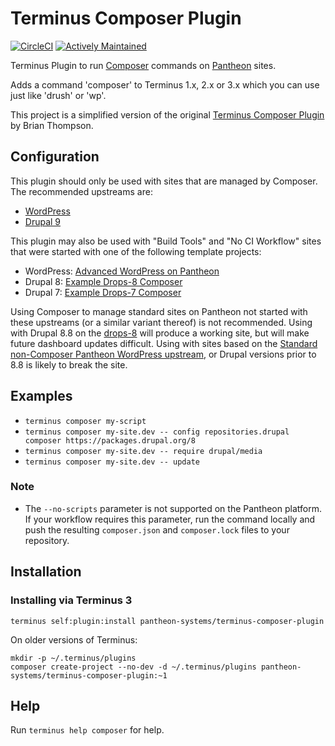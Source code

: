 # Terminus Composer Plugin

[![CircleCI](https://circleci.com/gh/pantheon-systems/terminus-composer-plugin.svg?style=shield)](https://circleci.com/gh/pantheon-systems/terminus-composer-plugin)
[![Actively Maintained](https://img.shields.io/badge/Pantheon-Actively_Maintained-yellow?logo=pantheon&color=FFDC28)](https://pantheon.io/docs/oss-support-levels#actively-maintained)


Terminus Plugin to run [Composer](https://getcomposer.org/) commands on [Pantheon](https://www.pantheon.io) sites.

Adds a command 'composer' to Terminus 1.x, 2.x or 3.x which you can use just like 'drush' or 'wp'.

This project is a simplified version of the original [Terminus Composer Plugin](https://github.com/rvtraveller/terminus-composer) by Brian Thompson.

## Configuration

This plugin should only be used with sites that are managed by Composer. The recommended upstreams are:

- [WordPress](https://github.com/pantheon-upstreams/wordpress-project)
- [Drupal 9](https://github.com/pantheon-upstreams/drupal-project)

This plugin may also be used with "Build Tools" and "No CI Workflow" sites that were started with one of the following template projects:

- WordPress: [Advanced WordPress on Pantheon](https://github.com/ataylorme/Advanced-WordPress-on-Pantheon)
- Drupal 8: [Example Drops-8 Composer](https://github.com/pantheon-systems/example-drops-8-composer)
- Drupal 7: [Example Drops-7 Composer](https://github.com/pantheon-systems/example-drops-7-composer)

Using Composer to manage standard sites on Pantheon not started with these upstreams (or a similar variant thereof) is not recommended. Using with Drupal 8.8 on the [drops-8](https://github.com/pantheon-systems/drops-8) will produce a working site, but will make future dashboard updates difficult. Using with sites based on the [Standard non-Composer Pantheon WordPress upstream](https://github.com/pantheon-systems/wordpress), or Drupal versions prior to 8.8 is likely to break the site.

## Examples

* `terminus composer my-script`
* `terminus composer my-site.dev -- config repositories.drupal composer https://packages.drupal.org/8`
* `terminus composer my-site.dev -- require drupal/media`
* `terminus composer my-site.dev -- update`

### Note
* The `--no-scripts` parameter is not supported on the Pantheon platform. If your workflow requires this parameter, run the command locally and push the resulting `composer.json` and `composer.lock` files to your repository.

## Installation

### Installing via Terminus 3
`terminus self:plugin:install pantheon-systems/terminus-composer-plugin`

On older versions of Terminus:
```
mkdir -p ~/.terminus/plugins
composer create-project --no-dev -d ~/.terminus/plugins pantheon-systems/terminus-composer-plugin:~1
```

## Help
Run `terminus help composer` for help.
